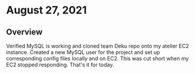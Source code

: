 # August 27, 2021
## Overview

Verified MySQL is working and cloned team Deku repo onto my atelier EC2 instance. Created a new MySQL user for the project and set up corresponding config files locally and on EC2. This was cut short when my EC2 stopped responding. That's it for today.